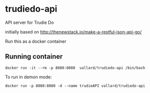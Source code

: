# trudiedo-api

API server for Trudie Do

initially based on http://thenewstack.io/make-a-restful-json-api-go/

Run this as a docker container

## Running container

```
docker run -it --rm -p 8080:8080  vallard/trudiedo-api /bin/bash
```
To run in demon mode: 

```
docker run -p 8080:8080 -d --name trudieAPI vallard/trudiedo-api
```
